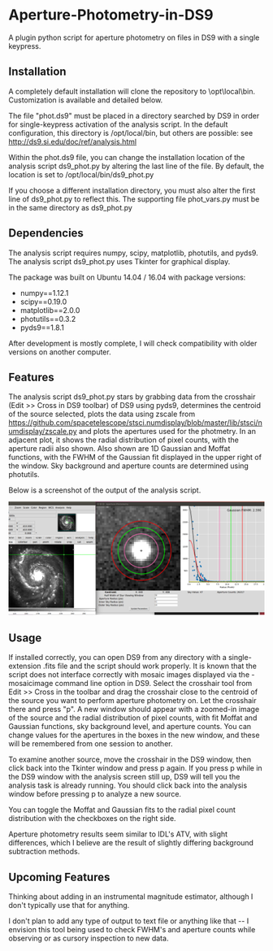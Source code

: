 # Aperture-Photometry-in-DS9
A plugin python script for aperture photometry on files in DS9 with a single keypress.

## Installation
A completely default installation will clone the repository to \opt\local\bin. Customization is available and detailed below. 

The file "phot.ds9" must be placed in a directory searched by DS9 in order for single-keypress activation of the analysis script. In the default configuration, this directory is /opt/local/bin, but others are possible: see http://ds9.si.edu/doc/ref/analysis.html

Within the phot.ds9 file, you can change the installation location of the analysis script ds9_phot.py by altering the last line of the file. By default, the location is set to /opt/local/bin/ds9\_phot.py

If you choose a different installation directory, you must also alter the first line of ds9_phot.py to reflect this. The supporting file phot\_vars.py must be in the same directory as ds9\_phot.py

## Dependencies
The analysis script requires numpy, scipy, matplotlib, photutils, and pyds9. The analysis script ds9\_phot.py uses Tkinter for graphical display. 

The package was built on Ubuntu 14.04 / 16.04 with package versions:
  * numpy==1.12.1
  * scipy==0.19.0
  * matplotlib==2.0.0
  * photutils==0.3.2
  * pyds9==1.8.1


After development is mostly complete, I will check compatibility with older versions on another computer.

## Features
The analysis script ds9\_phot.py stars by grabbing data from the crosshair (Edit >> Cross in DS9 toolbar) of DS9 using pyds9, determines the centroid of the source selected, plots the data using zscale from https://github.com/spacetelescope/stsci.numdisplay/blob/master/lib/stsci/numdisplay/zscale.py and plots the apertures used for the photmetry. In an adjacent plot, it shows the radial distribution of pixel counts, with the aperture radii also shown. Also shown are 1D Gaussian and Moffat functions, with the FWHM of the Gaussian fit displayed in the upper right of the window. Sky background and aperture counts are determined using photutils.

Below is a screenshot of the output of the analysis script.

![Alt text](test.png)

## Usage
If installed correctly, you can open DS9 from any directory with a single-extension .fits file and the script should work properly. It is known that the script does not interface correctly with mosaic images displayed via the -mosaicimage command line option in DS9. Select the crosshair tool from Edit >> Cross in the toolbar and drag the crosshair close to the centroid of the source you want to perform aperture photometry on. Let the crosshair there and press "p". A new window should appear with a zoomed-in image of the source and the radial distribution of pixel counts, with fit Moffat and Gaussian functions, sky background level, and aperture counts. You can change values for the apertures in the boxes in the new window, and these will be remembered from one session to another. 

To examine another source, move the crosshair in the DS9 window, then click back into the Tkinter window and press p again. If you press p while in the DS9 window with the analysis screen still up, DS9 will tell you the analysis task is already running. You should click back into the analysis window before pressing p to analyze a new source. 

You can toggle the Moffat and Gaussian fits to the radial pixel count distribution with the checkboxes on the right side.

Aperture photometry results seem similar to IDL's ATV, with slight differences, which I believe are the result of slightly differing background subtraction methods.

## Upcoming Features
Thinking about adding in an instrumental magnitude estimator, although I don't typically use that for anything.

I don't plan to add any type of output to text file or anything like that -- I envision this tool being used to check FWHM's and aperture counts while observing or as cursory inspection to new data. 
